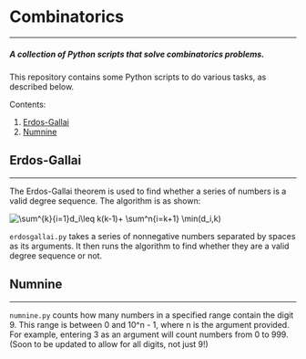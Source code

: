 # Combinatorics
----
##### A collection of Python scripts that solve combinatorics problems.
This repository contains some Python scripts to do various tasks, as described below.

Contents:
1. [Erdos-Gallai](#erdos-gallai)
2. [Numnine](#numnine)

## Erdos-Gallai
----
The Erdos-Gallai theorem is used to find whether a series of numbers is a valid degree sequence. The algorithm is as shown:

![\sum^{k}_{i=1}d_i\leq k(k-1)+ \sum^n_{i=k+1} \min(d_i,k)](https://wikimedia.org/api/rest_v1/media/math/render/svg/febd8dee6050a0cf792cff9442935b36db434db8)

`erdosgallai.py` takes a series of nonnegative numbers separated by spaces as its arguments.
It then runs the algorithm to find whether they are a valid degree sequence or not.

## Numnine
----
`numnine.py` counts how many numbers in a specified range contain the digit 9. This range is between 0 and 10^n - 1, where n
is the argument provided. For example, entering 3 as an argument will count numbers from 0 to 999.  
(Soon to be updated to allow for all digits, not just 9!)
